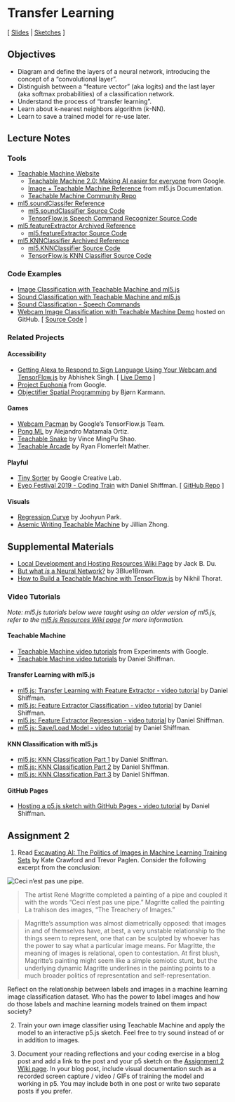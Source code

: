 # Transfer Learning

[ [Slides](https://docs.google.com/presentation/d/1a31tHMzrTqa1B6bNOF7mec9Fv5zTfKKpxsVSDtsBOC0/) \| [Sketches](https://editor.p5js.org/jackbdu/collections/kjuPKBzeH) ]

## Objectives

-   Diagram and define the layers of a neural network, introducing the concept of a “convolutional layer”.
-   Distinguish between a “feature vector” (aka logits) and the last layer (aka softmax probabilities) of a classification network.
-   Understand the process of “transfer learning”.
-   Learn about k-nearest neighbors algorithm (_k_-NN).
-   Learn to save a trained model for re-use later.

## Lecture Notes

### Tools

-   [Teachable Machine Website](https://teachablemachine.withgoogle.com)
    -   [Teachable Machine 2.0: Making AI easier for everyone](https://youtu.be/T2qQGqZxkD0) from Google.
    -   [Image + Teachable Machine Reference](https://docs.ml5js.org/#/reference/image-classifier-tm) from ml5.js Documentation.
    -   [Teachable Machine Community Repo](https://github.com/googlecreativelab/teachablemachine-community)
-   [ml5.soundClassifer Reference](https://docs.ml5js.org/#/reference/sound-classifier)
    -   [ml5.soundClassifier Source Code](https://github.com/ml5js/ml5-next-gen/tree/main/src/SoundClassifier)
    -   [TensorFlow.js Speech Command Recognizer Source Code](https://github.com/tensorflow/tfjs-models/tree/master/speech-commands)
-   [ml5.featureExtractor Archived Reference](https://archive-docs.ml5js.org/#/reference/feature-extractor)
    -   [ml5.featureExtractor Source Code](https://github.com/ml5js/ml5-library/tree/main/src/FeatureExtractor)
-   [ml5.KNNClassifier Archived Reference](https://archive-docs.ml5js.org/#/reference/knn-classifier)
    -   [ml5.KNNClassifier Source Code](https://github.com/ml5js/ml5-library/tree/main/src/KNNClassifier)
    -   [TensorFlow.js KNN Classifier Source Code](https://github.com/tensorflow/tfjs-models/tree/master/knn-classifier)

### Code Examples

-   [Image Classification with Teachable Machine and ml5.js](https://editor.p5js.org/ml5/sketches/VvGXajA36)
-   [Sound Classification with Teachable Machine and ml5.js](https://editor.p5js.org/ml5/sketches/mXeiNXSTU)
-   [Sound Classification - Speech Commands](https://editor.p5js.org/ml5/sketches/HUm7NYMW3)
-   [Webcam Image Classification with Teachable Machine Demo](https://jackbdu.com/Intro-ML-Arts-IMA-Summer24/02-transfer-learning/webcam-image-classification-with-teachable-machine/) hosted on GitHub. [ [Source Code](webcam-image-classification-with-teachable-machine) ]

### Related Projects

#### Accessibility

-   [Getting Alexa to Respond to Sign Language Using Your Webcam and TensorFlow.js](https://medium.com/tensorflow/getting-alexa-to-respond-to-sign-language-using-your-webcam-and-tensorflow-js-735ccc1e6d3f) by Abhishek Singh. [ [Live Demo](https://shekit.github.io/alexa-sign-language-translator/) ]
-   [Project Euphonia](https://www.youtube.com/watch?v=OAdegPmkK-o) from Google.
-   [Objectifier Spatial Programming](https://experiments.withgoogle.com/ai/objectifier-spatial-programming) by Bjørn Karmann.

#### Games

-   [Webcam Pacman](https://storage.googleapis.com/tfjs-examples/webcam-transfer-learning/dist/index.html) by Google’s TensorFlow.js Team.
-   [Pong ML](https://github.com/matamalaortiz/Pong-ML) by Alejandro Matamala Ortiz.
-   [Teachable Snake](https://experiments.withgoogle.com/teachable-snake) by Vince MingPu Shao.
-   [Teachable Arcade](https://ryancan.build/projects/teachable-arcade) by Ryan Flomerfelt Mather.

#### Playful

-   [Tiny Sorter](https://experiments.withgoogle.com/tiny-sorter) by Google Creative Lab.
-   [Eyeo Festival 2019 - Coding Train](https://vimeo.com/354276216) with Daniel Shiffman. [ [GitHub Repo](https://github.com/CodingTrain/Eyeo-Festival-2019) ]

#### Visuals

-   [Regression Curve](https://github.com/byjoohyunpark/regression-curve) by Joohyun Park.
-   [Asemic Writing Teachable Machine](http://blog.jzhong.today/computationaltypo/Asemic-Writing-Teachable-Machine/) by Jillian Zhong.

## Supplemental Materials

-   [Local Development and Hosting Resources Wiki Page](https://github.com/jackbdu/Intro-ML-Arts-IMA-Summer24/wiki/Local-Development-and-Hosting-Resources) by Jack B. Du.
-   [But what _is_ a Neural Network?](https://youtu.be/aircAruvnKk) by 3Blue1Brown.
-   [How to Build a Teachable Machine with TensorFlow.js](https://observablehq.com/@nsthorat/how-to-build-a-teachable-machine-with-tensorflow-js) by Nikhil Thorat.

### Video Tutorials

_Note: ml5.js tutorials below were taught using an older version of ml5.js, refer to the [ml5.js Resources Wiki page](https://github.com/jackbdu/Intro-ML-Arts-IMA-Summer24/wiki/ml5.js-Resources) for more information._

#### Teachable Machine

-   [Teachable Machine video tutorials](https://www.youtube.com/playlist?list=PLJfHZtseuscuTQfodmFnbZ3rBgCWsRT9t) from Experiments with Google.
-   [Teachable Machine video tutorials](https://thecodingtrain.com/tracks/teachable-machine) by Daniel Shiffman.

#### Transfer Learning with ml5.js

-   [ml5.js: Transfer Learning with Feature Extractor - video tutorial](https://youtu.be/kRpZ5OqUY6Y?list=PLRqwX-V7Uu6YPSwT06y_AEYTqIwbeam3y) by Daniel Shiffman.
-   [ml5.js: Feature Extractor Classification - video tutorial](https://youtu.be/eeO-rWYFuG0?list=PLRqwX-V7Uu6YPSwT06y_AEYTqIwbeam3y) by Daniel Shiffman.
-   [ml5.js: Feature Extractor Regression - video tutorial](https://youtu.be/aKgq0m1YjvQ?list=PLRqwX-V7Uu6YPSwT06y_AEYTqIwbeam3y) by Daniel Shiffman.
-   [ml5.js: Save/Load Model - video tutorial](https://youtu.be/eU7gIy3xV30?list=PLRqwX-V7Uu6YPSwT06y_AEYTqIwbeam3y) by Daniel Shiffman.

#### KNN Classification with ml5.js

-   [ml5.js: KNN Classification Part 1](https://www.youtube.com/watch?v=KTNqXwkLuM4) by Daniel Shiffman.
-   [ml5.js: KNN Classification Part 2](https://www.youtube.com/watch?v=Mwo5_bUVhlA) by Daniel Shiffman.
-   [ml5.js: KNN Classification Part 3](https://www.youtube.com/watch?v=JWsKay58Z2g) by Daniel Shiffman.

#### GitHub Pages

-   [Hosting a p5.js sketch with GitHub Pages - video tutorial](https://www.youtube.com/watch?v=ZneWjyn18e8) by Daniel Shiffman.

## Assignment 2

1. Read [Excavating AI: The Politics of Images in Machine Learning Training Sets](https://www.excavating.ai) by Kate Crawford and Trevor Paglen. Consider the following excerpt from the conclusion:

![Ceci n’est pas une pipe.](https://upload.wikimedia.org/wikipedia/en/b/b9/MagrittePipe.jpg)

> The artist René Magritte completed a painting of a pipe and coupled it with the words “Ceci n’est pas une pipe.” Magritte called the painting La trahison des images, “The Treachery of Images.”

> Magritte’s assumption was almost diametrically opposed: that images in and of themselves have, at best, a very unstable relationship to the things seem to represent, one that can be sculpted by whoever has the power to say what a particular image means. For Magritte, the meaning of images is relational, open to contestation. At first blush, Magritte’s painting might seem like a simple semiotic stunt, but the underlying dynamic Magritte underlines in the painting points to a much broader politics of representation and self-representation.

Reflect on the relationship between labels and images in a machine learning image classification dataset. Who has the power to label images and how do those labels and machine learning models trained on them impact society?

2. Train your own image classifier using Teachable Machine and apply the model to an interactive p5.js sketch. Feel free to try sound instead of or in addition to images.

3. Document your reading reflections and your coding exercise in a blog post and add a link to the post and your p5 sketch on the [Assignment 2 Wiki page](https://github.com/jackbdu/Intro-ML-Arts-IMA-Summer24/wiki/Assignment-2). In your blog post, include visual documentation such as a recorded screen capture / video / GIFs of training the model and working in p5. You may include both in one post or write two separate posts if you prefer.
